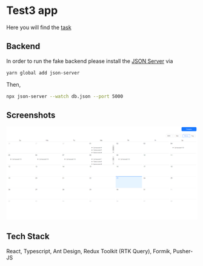 # Test3 app

Here you will find the [task](https://github.com/GPB-COS/test-work-react/tree/master/test%203)

## Backend

In order to run the fake backend please install the [JSON Server](https://github.com/typicode/json-server) via

```bash
yarn global add json-server
```

Then,

```bash
npx json-server --watch db.json --port 5000
```

## Screenshots

![App Screenshot](./app.png)

## Tech Stack

React, Typescript, Ant Design, Redux Toolkit (RTK Query), Formik, Pusher-JS